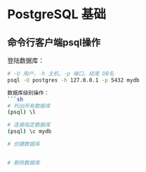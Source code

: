 # PostgreSQL 基础


## 命令行客户端psql操作

登陆数据库：
```sh
# -U 用户，-h 主机，-p 端口，结尾 DB名
psql -U postgres -h 127.0.0.1 -p 5432 mydb

数据库级别操作：
```sh
# 列出所有数据库
(psql) \l

# 连接指定数据库
(psql) \c mydb

# 创建数据库


# 删除数据库
```


